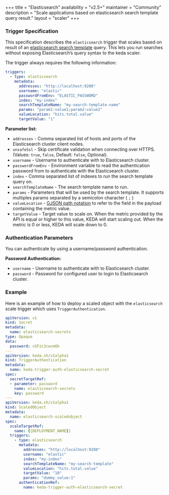 +++
title = "Elasticsearch"
availability = "v2.5+"
maintainer = "Community"
description = "Scale applications based on elasticsearch search template query result."
layout = "scaler"
+++

### Trigger Specification

This specification describes the `elasticsearch` trigger that scales based on result of an [elasticsearch search template](https://www.elastic.co/guide/en/elasticsearch/reference/current/search-template.html) query. This lets you run searches without exposing Elasticsearch’s query syntax to the keda scaler.

The trigger always requires the following information:

```yaml
triggers:
  - type: elasticsearch
    metadata:
      addresses: "http://localhost:9200"
      username: "elastic"
      passwordFromEnv: "ELASTIC_PASSWORD"
      index: "my-index"
      searchTemplateName: "my-search-template-name"
      params: "param1:value1;param2:value2"
      valueLocation: "hits.total.value"
      targetValue: "1"

```

**Parameter list:**

- `addresses` - Comma separated list of hosts and ports of the Elasticsearch cluster client nodes.
- `unsafeSsl` - Skip certificate validation when connecting over HTTPS. (Values: `true`, `false`, Default: `false`, Optional).
- `username` - Username to authenticate with to Elasticsearch cluster.
- `passwordFromEnv` - Environment variable to read the authentication password from to authenticate with the Elasticsearch cluster.
- `index` - Comma separated list of indexes to run the search template query on.
- `searchTemplateName` - The search template name to run.
- `params` - Parameters that will be used by the search template. It supports multiples params separated by a semicolon character ( `;` )
- `valueLocation` - [GJSON path notation](https://github.com/tidwall/gjson#path-syntax) to refer to the field in the payload containing the metric value.
- `targetValue` - Target value to scale on. When the metric provided by the API is equal or higher to this value, KEDA will start scaling out. When the metric is 0 or less, KEDA will scale down to 0.

### Authentication Parameters

You can authenticate by using a username/password authentication.

**Password Authentication:**

- `username` - Username to authenticate with to Elasticsearch cluster.
- `password` - Password for configured user to login to Elasticsearch cluster.

### Example

Here is an example of how to deploy a scaled object with the `elasticsearch` scale trigger which uses `TriggerAuthentication`.

```yaml
apiVersion: v1
kind: Secret
metadata:
  name: elasticsearch-secrets
type: Opaque
data:
  password: cGFzc3cwcmQh
---
apiVersion: keda.sh/v1alpha1
kind: TriggerAuthentication
metadata:
  name: keda-trigger-auth-elasticsearch-secret
spec:
  secretTargetRef:
  - parameter: password
    name: elasticsearch-secrets
    key: password
---
apiVersion: keda.sh/v1alpha1
kind: ScaledObject
metadata:
  name: elasticsearch-scaledobject
spec:
  scaleTargetRef:
    name: {{DEPLOYMENT_NAME}}
  triggers:
    - type: elasticsearch
      metadata:
        addresses: "http://localhost:9200"
        username: "elastic"
        index: "my-index"
        searchTemplateName: "my-search-template"
        valueLocation: "hits.total.value"
        targetValue: "10"
        params: "dummy_value:1"
      authenticationRef:
        name: keda-trigger-auth-elasticsearch-secret
``` 
